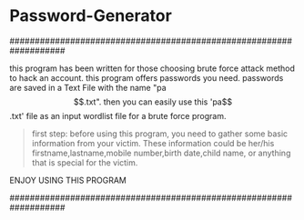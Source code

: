 # Password-Generator

###################################################################

this program has been written for those choosing brute force attack method to hack an account.
this program offers passwords you need. passwords are saved in a Text File with the name "pa$$.txt". 
then you can easily use this 'pa$$.txt' file as an input wordlist file for a brute force program.

> first step: before using this program, you need to gather some basic information from your victim. 
	      These information could be her/his firstname,lastname,mobile number,birth date,child name, or anything that
	      is special for the victim.


ENJOY USING THIS PROGRAM


###################################################################
